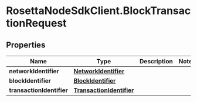 # RosettaNodeSdkClient.BlockTransactionRequest

## Properties

Name | Type | Description | Notes
------------ | ------------- | ------------- | -------------
**networkIdentifier** | [**NetworkIdentifier**](NetworkIdentifier.md) |  | 
**blockIdentifier** | [**BlockIdentifier**](BlockIdentifier.md) |  | 
**transactionIdentifier** | [**TransactionIdentifier**](TransactionIdentifier.md) |  | 


